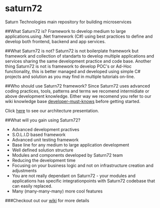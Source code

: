 # saturn72
Saturn Technologies main repository for building microservices

##What Saturn72 is?
Framework to develop medium to large applications.using .Net framework (C#) using best practices to define and develop both frontend, backend and app services.

##What Saturn72 is not?
Saturn72 is not boilerplate framework but framework and collection of standarts to develop multiple applications and services sharing the same development practice and code base.
Another thing Saturn72 is not is framework to develop POC's or Ad-Hoc functionality, this is better managed and developed using simple C# projects and solution as you may find in multiple tutorials on-line.

##Who should use Saturn72 framework?
Since Saturn72 uses advanced coding practices, tools, patterns and terms we recomend intermidiate or above development knowledge.
Either way we recomend you refer to our wiki knowledge base [developer-must-knows](https://github.com/saturn72/saturn72/wiki/Developer-Must-Knows) before getting started.

Click <a href="https://docs.google.com/presentation/d/13uE5ljHJO0wd3TNvYxEUDey1relkO6-G1IlXwzNQIlE/embed?start=true&loop=true&delayms=600000" target="_blank">here</a> to see our architecture presentation.

##What will you gain using Saturn72?
- Advanced development practives
- S.O.L.I.D based framework
- Advanced unit testing framework 
- Base line for any medium to large application development
- Well defined solution structure
- Modules and components developed by Saturn72 team
- Reducing the development time 
- Focusing on your business logic and not on infrastructure creation and adjustments
- You are not really dependant on Saturn72 - your modules and applications has specific integrationpoints with Saturn72 codebase that can easily replaced.
- Many (many-many-many) more cool features

###Checkout out our [wiki](https://github.com/saturn72/saturn72/wiki) for more details
